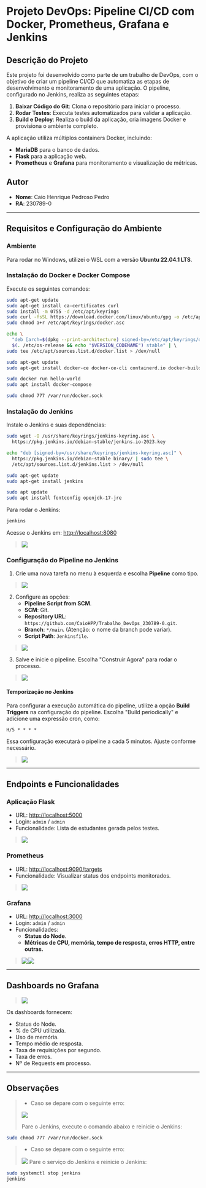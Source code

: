 # Projeto DevOps: Pipeline CI/CD com Docker, Prometheus, Grafana e Jenkins

## **Descrição do Projeto**

Este projeto foi desenvolvido como parte de um trabalho de DevOps, com o objetivo de criar um pipeline CI/CD que automatiza as etapas de desenvolvimento e monitoramento de uma aplicação. O pipeline, configurado no Jenkins, realiza as seguintes etapas:

1. **Baixar Código do Git**: Clona o repositório para iniciar o processo.
2. **Rodar Testes**: Executa testes automatizados para validar a aplicação.
3. **Build e Deploy**: Realiza o build da aplicação, cria imagens Docker e provisiona o ambiente completo.

A aplicação utiliza múltiplos containers Docker, incluindo:
- **MariaDB** para o banco de dados.
- **Flask** para a aplicação web.
- **Prometheus** e **Grafana** para monitoramento e visualização de métricas.


## **Autor**
- **Nome**: Caio Henrique Pedroso Pedro
- **RA**: 230789-0

---

## **Requisitos e Configuração do Ambiente**

### **Ambiente**

Para rodar no Windows, utilizei o WSL com a versão **Ubuntu 22.04.1 LTS**.

### **Instalação do Docker e Docker Compose**

Execute os seguintes comandos:

```bash
sudo apt-get update
sudo apt-get install ca-certificates curl
sudo install -m 0755 -d /etc/apt/keyrings
sudo curl -fsSL https://download.docker.com/linux/ubuntu/gpg -o /etc/apt/keyrings/docker.asc
sudo chmod a+r /etc/apt/keyrings/docker.asc

echo \  
  "deb [arch=$(dpkg --print-architecture) signed-by=/etc/apt/keyrings/docker.asc] https://download.docker.com/linux/ubuntu \  
  $(. /etc/os-release && echo "$VERSION_CODENAME") stable" | \  
sudo tee /etc/apt/sources.list.d/docker.list > /dev/null

sudo apt-get update
sudo apt-get install docker-ce docker-ce-cli containerd.io docker-buildx-plugin docker-compose-plugin

sudo docker run hello-world
sudo apt install docker-compose

sudo chmod 777 /var/run/docker.sock
```

### **Instalação do Jenkins**

Instale o Jenkins e suas dependências:

```bash
sudo wget -O /usr/share/keyrings/jenkins-keyring.asc \  
  https://pkg.jenkins.io/debian-stable/jenkins.io-2023.key

echo "deb [signed-by=/usr/share/keyrings/jenkins-keyring.asc]" \  
  https://pkg.jenkins.io/debian-stable binary/ | sudo tee \  
  /etc/apt/sources.list.d/jenkins.list > /dev/null

sudo apt-get update
sudo apt-get install jenkins

sudo apt update
sudo apt install fontconfig openjdk-17-jre
```

Para rodar o Jenkins:

```bash
jenkins
```

Acesse o Jenkins em: [http://localhost:8080](http://localhost:8080)

> <image src="images/image1.png">

### **Configuração do Pipeline no Jenkins**

1. Crie uma nova tarefa no menu à esquerda e escolha **Pipeline** como tipo.
> <image src="images/image2.png">
2. Configure as opções:
   - **Pipeline Script from SCM**.
   - **SCM**: Git.
   - **Repository URL**: `https://github.com/CaioHPP/Trabalho_DevOps_230789-0.git`.
   - **Branch**: `*/main`. (Atenção: o nome da branch pode variar).
   - **Script Path**: `Jenkinsfile`.
> <image src="images/image3.png">   

3. Salve e inicie o pipeline. Escolha "Construir Agora" para rodar o processo.
> <image src="images/image3.5.png">   

#### **Temporização no Jenkins**

Para configurar a execução automática do pipeline, utilize a opção **Build Triggers** na configuração do pipeline. Escolha "Build periodically" e adicione uma expressão cron, como:

```
H/5 * * * *
```

Essa configuração executará o pipeline a cada 5 minutos. Ajuste conforme necessário.

> <image src="images/image4.png">   

---

## **Endpoints e Funcionalidades**

### **Aplicação Flask**
- URL: [http://localhost:5000](http://localhost:5000)
- Login: `admin` / `admin`
- Funcionalidade: Lista de estudantes gerada pelos testes.

> <image src="images/image5.png">   

### **Prometheus**
- URL: [http://localhost:9090/targets](http://localhost:9090/targets)
- Funcionalidade: Visualizar status dos endpoints monitorados.

> <image src="images/image6.png">   

### **Grafana**
- URL: [http://localhost:3000](http://localhost:3000)
- Login: `admin` / `admin`
- Funcionalidades:
  - **Status do Node**.
  - **Métricas de CPU, memória, tempo de resposta, erros HTTP, entre outras.**

> <image src="images/image7.png"><image src="images/image8.png">  

---

## **Dashboards no Grafana**

> <image src="images/image9.png">
Os dashboards fornecem:
- Status do Node.
- % de CPU utilizada.
- Uso de memória.
- Tempo médio de resposta.
- Taxa de requisições por segundo.
- Taxa de erros.
- Nº de Requests em processo.

---

## **Observações**

>- Caso se depare com o seguinte erro:
><image src="images/image10.png">
>
>Pare o Jenkins, execute o comando abaixo e reinicie o Jenkins:
```bash
sudo chmod 777 /var/run/docker.sock
```

>- Caso se depare com o seguinte erro:
><image src="images/image11.png">
>Pare o serviço do Jenkins e reinicie o Jenkins:

```bash
sudo systemctl stop jenkins
jenkins
```